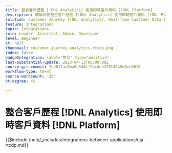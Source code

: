 ```yaml
---
title: 整合客戶歷程 [!DNL Analytics] 使用即時客戶資料 [!DNL Platform]
description: 瞭解如何整合客戶歷程 [!DNL Analytics] 使用即時客戶資料 [!DNL Platform].
solution: Customer Journey [!DNL Analytics], Real-Time Customer Data [!DNL Platform]
feature: Integrations
topic: Integrations
role: Leader, Architect, Admin, Developer
level: Beginner
kt: null
thumbnail: customer-journey-analytics-rtcdp.png
index: false
badgeIntegration: label="整合" type="positive"
last-substantial-update: 2023-04-13T00:00:00Z
source-git-commit: 7ed617ac0ba6b340ff94cdee47914645e0ec6615
workflow-type: tm+mt
source-wordcount: '25'
ht-degree: 4%

---
```



# 整合客戶歷程 [!DNL Analytics] 使用即時客戶資料 [!DNL Platform]

{{$include /help/_includes/integrations-between-applications/cja-rtcdp.md}}
